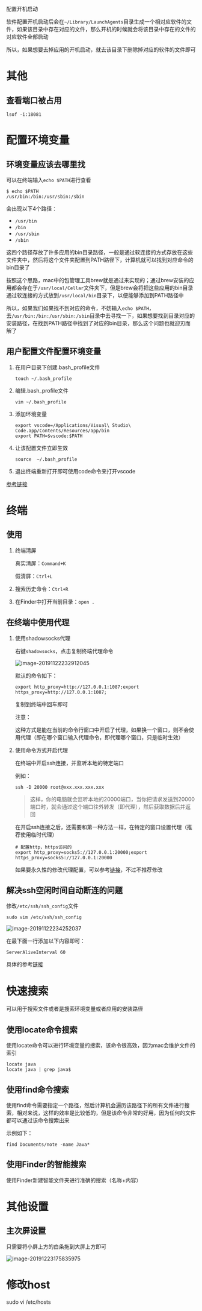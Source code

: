 配置开机启动

软件配置开机启动后会在`~/Library/LaunchAgents`目录生成一个相对应软件的文件，如果该目录中存在对应的文件，那么开机的时候就会将该目录中存在的文件的对应软件全部启动

所以，如果想要去掉应用的开机启动，就去该目录下删除掉对应的软件的文件即可

# 其他

## 查看端口被占用

`lsof -i:18081`

# 配置环境变量

## 环境变量应该去哪里找

可以在终端输入`echo $PATH`进行查看

```shel
$ echo $PATH
/usr/bin:/bin:/usr/sbin:/sbin
```

会出现以下4个路径：

- `/usr/bin`
- `/bin`
- `/usr/sbin`
- `/sbin`

这四个路径存放了许多应用的bin目录路径，一般是通过软连接的方式存放在这些文件夹中，然后将这个文件夹配置到PATH路径下，计算机就可以找到对应命令的bin目录了



按照这个思路，mac中的包管理工具brew就是通过来实现的；通过brew安装的应用都会存在于`/usr/local/Cellar`文件夹下，但是brew会将把这些应用的bin目录通过软连接的方式放到`/usr/local/bin`目录下，以便能够添加到PATH路径中



所以，如果我们如果找不到对应的命令，不妨输入`echo $PATH`，去`/usr/bin:/bin:/usr/sbin:/sbin`目录中去寻找一下，如果想要找到目录对应的安装路径，在找到PATH路径中找到了对应的bin目录，那么这个问题也就迎刃而解了

## 用户配置文件配置环境变量

1. 在用户目录下创建.bash_profile文件

   `touch ~/.bash_profile`

2. 编辑.bash_profile文件

   `vim ~/.bash_profile`

3. 添加环境变量

   ```shell
   export vscode=/Applications/Visual\ Studio\ Code.app/Contents/Resources/app/bin
   export PATH=$vscode:$PATH
   ```

4. 让该配置文件立即生效

   `source  ~/.bash_profile`

5. 退出终端重新打开即可使用code命令来打开vscode

[参考链接](https://www.jianshu.com/p/f63611e8e821)

# 终端

## 使用

1. 终端清屏

   真实清屏：`Command+K`

   假清屏：`Ctrl+L`

2. 搜索历史命令：`Ctrl+R`

3. 在Finder中打开当前目录：`open .`

## 在终端中使用代理

1. 使用shadowsocks代理

   右键`shadowsocks`，点击复制终端代理命令

   ![image-20191122232912045](/Users/yingjie.lu/Documents/note/.img/image-20191122232912045.png)

   默认的命令如下：

   ```shell
   export http_proxy=http://127.0.0.1:1087;export https_proxy=http://127.0.0.1:1087;
   ```

   复制到终端中回车即可

   注意：

   这种方式是能在当前的命令行窗口中开启了代理，如果换一个窗口，则不会使用代理（即在哪个窗口输入代理命令，即代理哪个窗口，只是临时生效）

2. 使用命令方式开启代理

   在终端中开启ssh连接，并监听本地的特定端口

   例如：

   ```shell
   ssh -D 20000 root@xxx.xxx.xxx.xxx
   ```

   > 这样，你的电脑就会监听本地的20000端口，当你把请求发送到20000端口时，就会通过这个端口往外转发（即代理），然后获取数据后并返回

   在开启ssh连接之后，还需要和第一种方法一样，在特定的窗口设置代理（推荐使用临时代理）

   ```shell
   # 配置http，https访问的
   export http_proxy=socks5://127.0.0.1:20000;export https_proxy=socks5://127.0.0.1:20000
   ```

   如果要永久性的修改代理配置，可以参考[链接](http://www.imooc.com/article/285912)，不过不推荐修改

## 解决ssh空闲时间自动断连的问题

修改`/etc/ssh/ssh_config`文件

```shell
sudo vim /etc/ssh/ssh_config
```

![image-20191122234252037](/Users/yingjie.lu/Documents/note/.img/image-20191122234252037.png)

在最下面一行添加以下内容即可：

```shell
ServerAliveInterval 60
```

具体的参考[链接](https://blog.csdn.net/SandyLoo/article/details/74979817)

# 快速搜索

可以用于搜索文件或者是搜索环境变量或者应用的安装路径

## 使用locate命令搜索

使用locate命令可以进行环境变量的搜索，该命令很高效，因为mac会维护文件的索引

```shell
locate java
locate java | grep java$
```

## 使用find命令搜索

使用find命令需要指定一个路径，然后计算机会遍历该路径下的所有文件进行搜索，相对来说，这样的效率是比较低的，但是该命令非常的好用，因为任何的文件都可以通过该命令搜索出来

示例如下：

```shell
find Documents/note -name Java*
```

## 使用Finder的智能搜索

使用Finder新建智能文件夹进行准确的搜索（名称+内容）

# 其他设置

## 主次屏设置

只需要将小屏上方的白条拖到大屏上方即可

![image-20191223175835975](/Users/yingjie.lu/Documents/note/.img/image-20191223175835975.png)

# 修改host

sudo vi /etc/hosts